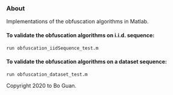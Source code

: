 ### About

Implementations of the obfuscation algorithms in Matlab.

#### To validate the obfuscation algorithms on i.i.d. sequence:

```bash
run obfuscation_iidSequence_test.m
```

#### To validate the obfuscation algorithms on a dataset sequence:

```bash
run obfuscation_dataset_test.m
```

Copyright 2020 to Bo Guan.
